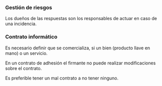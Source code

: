 ### Gestión de riesgos
Los dueños de las respuestas son los responsables de actuar en caso de una incidencia.

### Contrato informático
Es necesario definir que se comercializa, si un bien (producto llave en mano) o un servicio.

En un contrato de adhesión el firmante no puede realizar modificaciones sobre el contrato.

Es preferible tener un mal contrato a no tener ninguno.